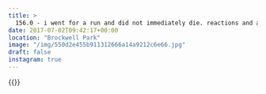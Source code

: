 ```yaml
---
title: >
  156.0 - i went for a run and did not immediately die. reactions and analysis with our panel of experts to follow.
date: 2017-07-02T09:42:17+00:00
location: "Brockwell Park"
image: "/img/550d2e455b911312666a14a9212c6e66.jpg"
draft: false
instagram: true
---
```


{{<photo src="/img/550d2e455b911312666a14a9212c6e66.jpg">}}
